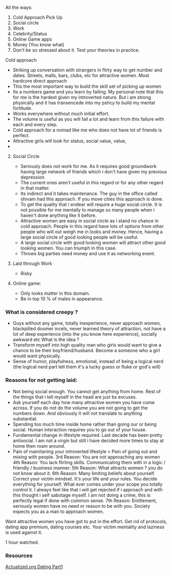 All the ways:
1. Cold Approach Pick Up
2. Social circle
3. Work
4. Celebrity/Status
5. Online Game apps
6. Money (You know what)
7. Don't be so stressed about it. Test your theories in practice.

Cold approach 
- Striking up conversation with strangers in flirty way to get number and dates. Streets, malls, bars, clubs, etc for attractive women. Most hardcore direct approach
- This the most important way to build the skill set of picking up women
- Its a numbers game and you learn by failing. My personal note that this for me is the hardest given my introverted nature. But i am strong physically and it has transencede into my pshcy to build my mental fortitude.
- Works everywhere without much initial effort.
- The volume is useful as you will fail a lot and learn from this failure with each and every step.
- Cold approach for a nomad like me who does not have lot of friends is perfect.
- Attractive girls will look for status, social value, value,
- 

2. Social Circle 
	- Seriously does not work for me. As it requires good groundwork having large network of friends which i don't have given my previous depression.
	- The current ones aren't useful in this regard or for any other regard in that matter.
	- Its indirect and it takes maintenance. The guy in the office called shivam had this approach. 
	  If you move cities this approach is done.
	- To get the quality that i endear will require a huge social circle. It is not possible for me mentally to manage so many people when i haven't done anything like it before.
	- Attractive women are easy in social circle as i stand no chance in cold approach. People in this regard have lots of options from other people who will out weigh me in looks and money. Hence, having a large social circle of good looking people will be useful.
	- A large social circle with good looking women will attract other good looking women. You can triumph in this case.
	- Throws big parties need money and use it as networking event. 
3. Laid through Work
	- Risky

5. Online game:
	- Only looks matter in this domain.
	- Be in top 10 % of males in appearance.

### What is considered creepy ?
- Guys without any game, totally inexperience, never approach women, blackpilled doomer incels, never learned theory of attraction, not have a lot of deep experience (into the you know here experience), socially awkward etc
What is the idea ?
- Transform myself into high quality man who girls would want to give a chance to be their boyfriend/husband. Become a someone who a girl would want physically.
- Sense of humor, playfulness, emotional, instead of being a logical nerd (the logical nerd part tell them it's a lucky guess or fluke or god's will)


### Reasons for not getting laid:
- Not being social enough. You cannot get anything from home. Rest of the things that i tell myself in the head are just bs excuses.
- Ask yourself each day how many attractive women you have come across. If you do not do the volume you are not going to get the numbers down. And obviously it will not translate to anything substantial.
- Spending too much time inside home rather than going our or being social. Human interaction requires you to go out of your house. 
- Fundamental change in lifestyle required. Last decade has been pretty antisocial. I am not a virgin but still i have decided more times to stay at home then roam around.
- Pain of mainitaning your introverted lifestyle > Pain of going out and mixing with people.
3rd Reason: You are not approaching any women 
4th Reason: You lack flirting skills. Communicating them with in a logic / friendly / business manner.
5th Reason: What attracts women ? you do not know about it.
6th Reason: Many limiting beliefs about yourself. Correct your victim mindset. It's your life and your rules. You decide everything for yourself. What ever comes under your scope you totally control it. I always feel like that i will get rejected if i approach and with this thought i self sabotage myself. I am not doing a crime, this is perfectly legal if done with common sense.
7th Reason: Entitlement, seriously women have no need or reason to be with you. Society expects you as a man to approach women.

Want attractive women you have got to put in the effort. Get rid of protocols, dating app premium, dating courses etc. Your victim mentality and laziness is used against it.

1 hour watched.
### Resources 
[Actualized.org Dating Part1](https://www.youtube.com/watch?v=6DEGfopquio)